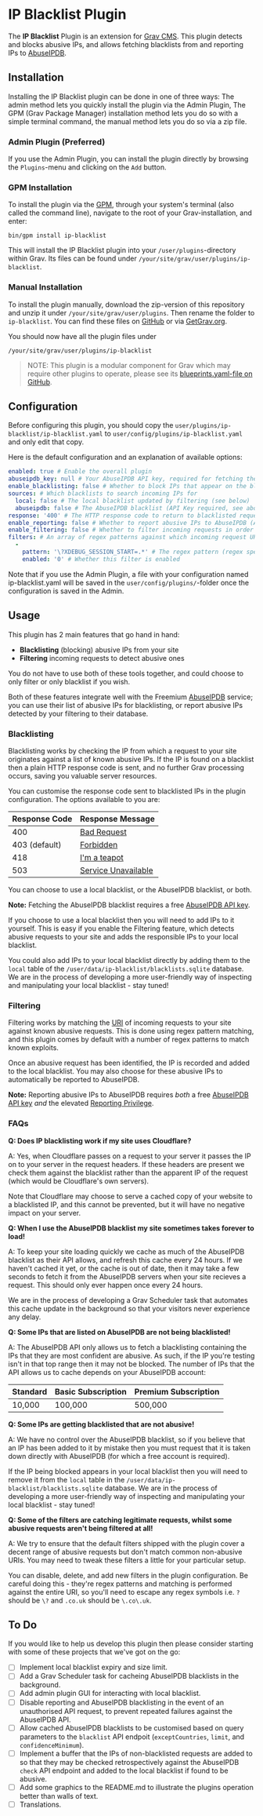 # IP Blacklist Plugin

The **IP Blacklist** Plugin is an extension for [Grav CMS](http://github.com/getgrav/grav). This plugin detects and blocks abusive IPs, and allows fetching blacklists from and reporting IPs to [AbuseIPDB](https://www.abuseipdb.com/).

## Installation

Installing the IP Blacklist plugin can be done in one of three ways: The admin method lets you quickly install the plugin via the Admin Plugin, The GPM (Grav Package Manager) installation method lets you do so with a simple terminal command, the manual method lets you do so via a zip file.

### Admin Plugin (Preferred)

If you use the Admin Plugin, you can install the plugin directly by browsing the `Plugins`-menu and clicking on the `Add` button.

### GPM Installation

To install the plugin via the [GPM](http://learn.getgrav.org/advanced/grav-gpm), through your system's terminal (also called the command line), navigate to the root of your Grav-installation, and enter:

    bin/gpm install ip-blacklist

This will install the IP Blacklist plugin into your `/user/plugins`-directory within Grav. Its files can be found under `/your/site/grav/user/plugins/ip-blacklist`.

### Manual Installation

To install the plugin manually, download the zip-version of this repository and unzip it under `/your/site/grav/user/plugins`. Then rename the folder to `ip-blacklist`. You can find these files on [GitHub](https://github.com/aricooperdavis/grav-plugin-ip-blacklist) or via [GetGrav.org](http://getgrav.org/downloads/plugins#extras).

You should now have all the plugin files under

    /your/site/grav/user/plugins/ip-blacklist
	
> NOTE: This plugin is a modular component for Grav which may require other plugins to operate, please see its [blueprints.yaml-file on GitHub](https://github.com/aricooperdavis/grav-plugin-ip-blacklist/blob/master/blueprints.yaml).

## Configuration

Before configuring this plugin, you should copy the `user/plugins/ip-blacklist/ip-blacklist.yaml` to `user/config/plugins/ip-blacklist.yaml` and only edit that copy.

Here is the default configuration and an explanation of available options:

```yaml
enabled: true # Enable the overall plugin
abuseipdb_key: null # Your AbuseIPDB API key, required for fetching the AbuseIPDB blacklist or reporting abusive IPs to AbuseIPDB
enable_blacklisting: false # Whether to block IPs that appear on the blacklist
sources: # Which blacklists to search incoming IPs for
  local: false # The local blacklist updated by filtering (see below)
  abuseipdb: false # The AbuseIPDB blacklist (API Key required, see above)
response: '400' # The HTTP response code to return to blacklisted requests (options: 400, 403, 418, 503)
enable_reporting: false # Whether to report abusive IPs to AbuseIPDB (API Key required, see above)
enable_filtering: false # Whether to filter incoming requests in order to detect abuse and add the abusive IPs to the local blacklist. Overrides individual filter `enabled` attribute.
filters: # An array of regex patterns against which incoming request URIs are matched to detect abusive behaviour
  -
    pattern: '\?XDEBUG_SESSION_START=.*' # The regex pattern (regex special characters must be escaped)
    enabled: '0' # Whether this filter is enabled
```

Note that if you use the Admin Plugin, a file with your configuration named ip-blacklist.yaml will be saved in the `user/config/plugins/`-folder once the configuration is saved in the Admin.

## Usage

This plugin has 2 main features that go hand in hand:

* __Blacklisting__ (blocking) abusive IPs from your site
* __Filtering__ incoming requests to detect abusive ones

You do not have to use both of these tools together, and could choose to only filter or only blacklist if you wish.

Both of these features integrate well with the Freemium [AbuseIPDB](https://www.abuseipdb.com) service; you can use their list of abusive IPs for blacklisting, or report abusive IPs detected by your filtering to their database.

### Blacklisting
Blacklisting works by checking the IP from which a request to your site originates against a list of known abusive IPs. If the IP is found on a blacklist then a plain HTTP response code is sent, and no further Grav processing occurs, saving you valuable server resources.

You can customise the response code sent to blacklisted IPs in the plugin configuration. The options available to you are:

| __Response Code__ | __Response Message__ |
| :- | :- |
| 400 | [Bad Request](https://developer.mozilla.org/en-US/docs/Web/HTTP/Status/400) |
| 403 (default) | [Forbidden](https://developer.mozilla.org/en-US/docs/Web/HTTP/Status/403) |
| 418 | [I'm a teapot](https://developer.mozilla.org/en-US/docs/Web/HTTP/Status/418) |
| 503 | [Service Unavailable](https://developer.mozilla.org/en-US/docs/Web/HTTP/Status/503) |

You can choose to use a local blacklist, or the AbuseIPDB blacklist, or both.

__Note:__ Fetching the AbuseIPDB blacklist requires a free [AbuseIPDB API key](https://www.abuseipdb.com/account/api).

If you choose to use a local blacklist then you will need to add IPs to it yourself. This is easy if you enable the Filtering feature, which detects abusive requests to your site and adds the responsible IPs to your local blacklist.

You could also add IPs to your local blacklist directly by adding them to the `local` table of the `/user/data/ip-blacklist/blacklists.sqlite` database. We are in the process of developing a more user-friendly way of inspecting and manipulating your local blacklist - stay tuned!

<!-- You can also add IPs to your local blacklist using the IP Blacklist page in the Admin plugin. This is a nice graphical interface for the `local` table of the `/user/data/ip-blacklist/blacklists.sqlite` database. -->

### Filtering
Filtering works by matching the [URI](https://en.wikipedia.org/wiki/Uniform_Resource_Identifier#Example_URIs) of incoming requests to your site against known abusive requests. This is done using regex pattern matching, and this plugin comes by default with a number of regex patterns to match known exploits.

Once an abusive request has been identified, the IP is recorded and added to the local blacklist. You may also choose for these abusive IPs to automatically be reported to AbuseIPDB.

__Note:__ Reporting abusive IPs to AbuseIPDB requires _both_ a free [AbuseIPDB API key](https://www.abuseipdb.com/account/api) _and_ the elevated [Reporting Privilege](https://www.abuseipdb.com/account/request-reporting-privilege).

### FAQs
__Q: Does IP blacklisting work if my site uses Cloudflare?__

A: Yes, when Cloudflare passes on a request to your server it passes the IP on to your server in the request headers. If these headers are present we check them against the blacklist rather than the apparent IP of the request (which would be Cloudflare's own servers).

Note that Cloudflare may choose to serve a cached copy of your website to a blacklisted IP, and this cannot be prevented, but it will have no negative impact on your server.

__Q: When I use the AbuseIPDB blacklist my site sometimes takes forever to load!__

A: To keep your site loading quickly we cache as much of the AbuseIPDB blacklist as their API allows, and refresh this cache every 24 hours. If we haven't cached it yet, or the cache is out of date, then it may take a few seconds to fetch it from the AbuseIPDB servers when your site recieves a request. This should only ever happen once every 24 hours.

We are in the process of developing a Grav Scheduler task that automates this cache update in the background so that your visitors never experience any delay.

<!-- If you want to avoid this then you can enable the Grav Scheduler `AbuseIPDB Cache` task, which will refresh this cache in the background using CRON so that it doesn't impact on your visitors! -->

__Q: Some IPs that are listed on AbuseIPDB are not being blacklisted!__

A: The AbuseIPDB API only allows us to fetch a blacklisting containing the IPs that they are most confident are abusive. As such, if the IP you're testing isn't in that top range then it may not be blocked. The number of IPs that the API allows us to cache depends on your AbuseIPDB account:

| __Standard__ | __Basic Subscription__ | __Premium Subscription__ |
| :- | :- | :- |
| 10,000 | 100,000 | 500,000 |

<!-- You may wish to enable the `Check individual IPs` option in the plugin configuration. This checks non-blacklisted IPs individually against the AbuseIPDB API after the request has happened. If the IP is found to be blacklisted on AbuseIPDB then it is added to your local blacklist so that future requests can be intercepted.

Whilst this API endpoint will return details about any IP on the blacklist, it is limited to a certain number of requests per day. You can increase the number of requests per day that you may make by verifying that you are a webmaster, and even further by displaying a supporter badge on your site:

| __Basic Account__ | __Verified Webmaster__ | __Verified Supporter__ |
| :- | :- | :- |
| 1,000 | 3,000 | 5,000 |
 -->

__Q: Some IPs are getting blacklisted that are not abusive!__

A: We have no control over the AbuseIPDB blacklist, so if you believe that an IP has been added to it by mistake then you must request that it is taken down directly with AbuseIPDB (for which a free account is required).

If the IP being blocked appears in your local blacklist then you will need to remove it from the `local` table in the `/user/data/ip-blacklist/blacklists.sqlite` database. We are in the process of developing a more user-friendly way of inspecting and manipulating your local blacklist - stay tuned!

<!-- If you are using the local blacklist then you can remove the IP from your blacklist in the IP Blacklist section of the Admin plugin. This is a nice graphical interface for the `local` table of the `/user/data/ip-blacklist/blacklists.sqlite` database. -->

__Q: Some of the filters are catching legitimate requests, whilst some abusive requests aren't being filtered at all!__

A: We try to ensure that the default filters shipped with the plugin cover a decent range of abusive requests but don't match common non-abusive URIs. You may need to tweak these filters a little for your particular setup.

You can disable, delete, and add new filters in the plugin configuration. Be careful doing this - they're regex patterns and matching is performed against the entire URI, so you'll need to escape any regex symbols i.e. `?` should be `\?` and `.co.uk` should be `\.co\.uk`.

## To Do

If you would like to help us develop this plugin then please consider starting with some of these projects that we've got on the go:

- [ ] Implement local blacklist expiry and size limit.
- [ ] Add a Grav Scheduler task for cacheing AbuseIPDB blacklists in the background.
- [ ] Add admin plugin GUI for interacting with local blacklist.
- [ ] Disable reporting and AbuseIPDB blacklisting in the event of an unauthorised API request, to prevent repeated failures against the AbuseIPDB API.
- [ ] Allow cached AbuseIPDB blacklists to be customised based on query parameters to the `blacklist` API endpoit (`exceptCountries`, `limit`, and `confidenceMinimum`).
- [ ] Implement a buffer that the IPs of non-blacklisted requests are added to so that they may be checked retrospectively against the AbuseIPDB `check` API endpoint and added to the local blacklist if found to be abusive.
- [ ] Add some graphics to the README.md to illustrate the plugins operation better than walls of text.
- [ ] Translations.
